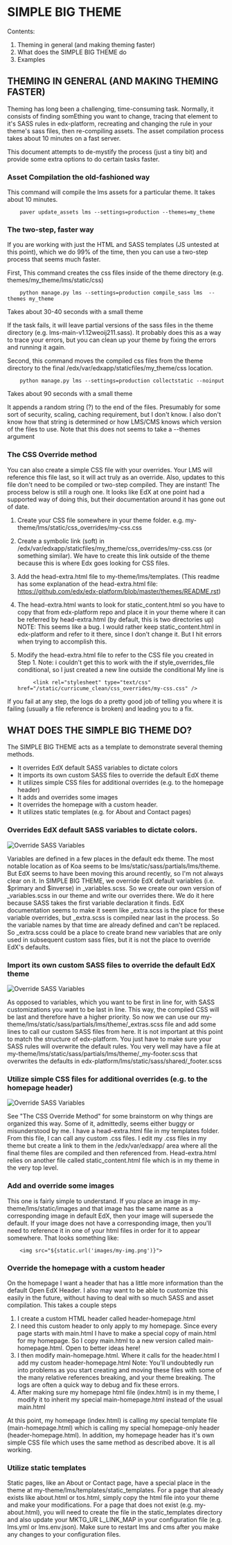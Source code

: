 # SIMPLE BIG THEME

Contents:

1. Theming in general (and making theming faster)
2. What does the SIMPLE BIG THEME do
3. Examples


## THEMING IN GENERAL (AND MAKING THEMING FASTER)
Theming has long been a challenging, time-consuming task. Normally, it consists of finding somEthing you want to change, tracing that element to it's SASS rules in edx-platform, recreating and changing the rule in your theme's sass files, then re-compiling assets. The asset compilation process takes about 10 minutes on a fast server.

This document attempts to de-mystify the process (just a tiny bit) and provide some extra options to do certain tasks faster.

### Asset Compilation the old-fashioned way

This command will compile the lms assets for a particular theme. It takes about 10 minutes.

        paver update_assets lms --settings=production --themes=my_theme


### The two-step, faster way

If you are working with just the HTML and SASS templates (JS untested at this point), which we do 99% of the time, then you can use a two-step process that seems much faster.

First, This command creates the css files inside of the theme directory (e.g. themes/my_theme/lms/static/css)

        python manage.py lms --settings=production compile_sass lms  --themes my_theme

Takes about 30-40 seconds with a small theme

If the task fails, it will leave partial versions of the sass files in the theme directory (e.g. lms-main-v1.12weoij211.sass). It probably does this as a way to trace your errors, but you can clean up your theme by fixing the errors and running it again.

Second, this command moves the compiled css files from the theme directory to the final /edx/var/edxapp/staticfiles/my\_theme/css location.

        python manage.py lms --settings=production collectstatic --noinput

Takes about 90 seconds with a small theme

It appends a random string (?) to the end of the files. Presumably for some sort of security, scaling, caching requirement, but I don't know. I also don't know how that string is determined or how LMS/CMS knows which version of the files to use.
Note that this does not seems to take a --themes argument

### The CSS Override method
You can also create a simple CSS file with your overrides. Your LMS will reference this file last, so it will act truly as an override. Also, updates to this file don't need to be compiled or two-step compiled. They are instant!
The process below is still a rough one. It looks like EdX at one point had a supported way of doing this, but their documentation around it has gone out of date.

1. Create your CSS file somewhere in your theme folder. e.g. my-theme/lms/static/css_overrides/my-css.css
2. Create a symbolic link (soft) in /edx/var/edxapp/staticfiles/my\_theme/css_overrides/my-css.css (or something similar). We have to create this link outside of the theme because this is where Edx goes looking for CSS files.
3. Add the head-extra.html file to my-theme/lms/templates. (This readme has some explanation of the head-extra.html file: https://github.com/edx/edx-platform/blob/master/themes/README.rst)
4. The head-extra.html wants to look for static\_content.html so you have to copy that from edx-platform repo and place it in your theme where it can be referred by head-extra.html (by default, this is two directories up)
        NOTE: This seems like a bug. I would rather keep static\_content.html in edx-platform and refer to it there, since I don't change it. But I hit errors when trying to accomplish this.
5. Modify the head-extra.html file to refer to the CSS file you created in Step 1.
        Note: i couldn't get this to work with the if style\_overrides\_file conditional, so I just created a new line outside the conditional
        My line is 

        	<link rel="stylesheet" type="text/css" href="/static/curricume_clean/css_overrides/my-css.css" />

If you fail at any step, the logs do a pretty good job of telling you where it is failing (usually a file reference is broken) and leading you to a fix.

## WHAT DOES THE SIMPLE BIG THEME DO?
The SIMPLE BIG THEME acts as a template to demonstrate several theming methods.

- It overrides EdX default SASS variables to dictate colors
- It imports its own custom SASS files to override the default EdX theme
- It utilizes simple CSS files for additional overrides (e.g. to the homepage header)
- It adds and overrides some images
- It overrides the homepage with a custom header.
- It utilizes static templates (e.g. for About and Contact pages)

### Overrides EdX default SASS variables to dictate colors. 

![Override SASS Variables](readme_img/variables.png)

Variables are defined in a few places in the default edx theme. The most notable location as of Koa seems to be  lms/static/sass/partials/lms/theme. But EdX seems to have been moving this around recently, so I'm not always clear on it. In SIMPLE BIG THEME, we override EdX default variables (i.e. $primary and $inverse) in \_variables.scss. So we create our own version of \_variables.scss in our theme and write our overrides there. We do it here because SASS takes the first variable declaration it finds.
EdX documentation seems to make it seem like \_extra.scss is the place for these variable overrides, but \_extra.scss is compiled near last in the process. So the variable names by that time are already defined and can't be replaced. So \_extra.scss could be a place to create brand new variables that are only used in subsequent custom sass files, but it is not the place to override EdX's defaults. 

### Import its own custom SASS files to override the default EdX theme

![Override SASS Variables](readme_img/sass.png)

As opposed to variables, which you want to be first in line for, with SASS customizations you want to be last in line. This way, the compiled CSS will be last and therefore have a higher priority. So now we can use our my-theme/lms/static/sass/partials/lms/theme/\_extras.scss file and add some lines to call our custom SASS files from here.
It is not important at this point to match the structure of edx-platform. You just have to make sure your SASS rules will overwrite the default rules. You very well may have a file at my-theme/lms/static/sass/partials/lms/theme/\_my-footer.scss that overwrites the defaults in edx-platform/lms/static/sass/shared/\_footer.scss

### Utilize simple CSS files for additional overrides (e.g. to the homepage header)

![Override SASS Variables](readme_img/css.png)

See "The CSS Override Method" for some brainstorm on why things are organized this way. Some of it, admittedly, seems either buggy or misunderstood by me.
I have a head-extra.html file in my templates folder. From this file, I can call any custom .css files. I edit my .css files in my theme but create a link to them in the /edx/var/edxapp/ area where all the final theme files are compiled and then referenced from.
Head-extra.html relies on another file called static_content.html file which is in my theme in the very top level.

### Add and override some images
This one is fairly simple to understand. If you place an image in my-theme/lms/static/images and that image has the same name as a corresponding image in default EdX, then your image will supersede the default.
If your image does not have a corresponding image, then you'll need to reference it in one of your html files in order for it to appear somewhere. That looks something like:

        <img src="${static.url('images/my-img.png')}">

### Override the homepage with a custom header
On the homepage I want a header that has a little more information than the default Open EdX Header. I also may want to be able to customize this easily in the future, without having to deal with so much SASS and asset compilation.
This takes a couple steps
1. I create a custom HTML header called header-homepage.html
2. I need this custom header to only apply to my homepage. Since every page starts with main.html I have to make a special copy of main.html for my homepage. So I copy main.html to a new version called main-homepage.html. Open to better ideas here!
3. I then modify main-homepage.html. Where it calls for the header.html I add my custom header-homepage.html
        Note: You'll undoubtedly run into problems as you start creating and moving these files with some of the many relative references breaking, and your theme breaking. The logs are often a quick way to debug and fix these errors.
4. After making sure my homepage html file (index.html) is in my theme, I modify it to inherit my special main-homepage.html instead of the usual main.html

At this point, my homepage (index.html) is calling my special template file (main-homepage.html) which is calling my special homepage-only header (header-homepage.html). In addition, my homepage header has it's own simple CSS file which uses the same method as described above. It is all working. 

### Utilize static templates

Static pages, like an About or Contact page, have a special place in the theme at my-theme/lms/templates/static\_templates. 
For a page that already exists like about.html or tos.html, simply copy the html file into your theme and make your modifications.
For a page that does not exist (e.g. my-about.html), you will need to create the file in the static\_templates directory and also update your MKTG_UR
L_LINK_MAP in your configuration file (e.g. lms.yml or lms.env.json). Make sure to restart lms and cms after you make any changes to your configuration files.